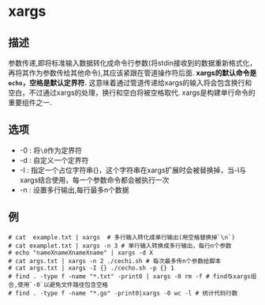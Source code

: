 # xargs

## 描述

参数传递,即将标准输入数据转化成命令行参数(将stdin接收到的数据重新格式化，再将其作为参数传给其他命令),其应该紧跟在管道操作符后面.
**xargs的默认命令是`echo`，空格是默认定界符.** 这意味着通过管道传递给xargs的输入将会包含换行和空白，不过通过xargs的处理，换行和空白将被空格取代.
xargs是构建单行命令的重要组件之一.


## 选项

- -0 : 将`\0`作为定界符
- -d : 自定义一个定界符
- -I : 指定一个占位字符串{}，这个字符串在xargs扩展时会被替换掉，当-I与xargs结合使用，每一个参数命令都会被执行一次
- -n : 设置多行输出,每行最多n个数据

## 例

    # cat  example.txt | xargs  # 多行输入转化成单行输出(用空格替换掉`\n`)
    # cat examplet.txt | xargs -n 3 # 单行输入转换成多行输出，每行n个参数
    # echo "nameXnameXnameXname" | xargs -d X
    # cat args.txt | xargs -n 2 ./cechi.sh # 每次最多传n个参数给脚本
    # cat args.txt | xargs -I {} ./cecho.sh -p {} 1
    # find . -type f -name "*.txt" -print0 | xargs -0 rm -f # find与xargs组合,使用`-0`以避免文件路径包含空格
    # find . -type f -name "*.go" -print0|xargs -0 wc -l # 统计代码行数

